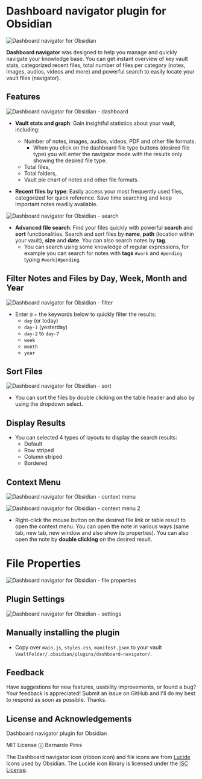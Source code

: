 # Dashboard navigator plugin for Obsidian

![Dashboard navigator for Obsidian](images/dashboard_navigator_plugin_intro.png)

**Dashboard navigator** was designed to help you manage and quickly navigate your knowledge base. You can get instant overview of key vault stats, categorized recent files, total number of files per category (notes, images, audios, videos and more) and powerful search to easily locate your vault files (navigator).

## Features

![Dashboard navigator for Obsidian - dashboard](images/dn_dashboard_01.png)

- **Vault stats and graph**: Gain insightful statistics about your vault, including:
  - Number of notes, images, audios, videos, PDF and other file formats.
    - When you click on the dashboard file type buttons (desired file type) you will enter the navigator mode with the results only showing the desired file type. 
  - Total files, 
  - Total folders, 
  - Vault pie chart of notes and other file formats.
  
- **Recent files by type**: Easily access your most frequently used files, categorized for quick reference. Save time searching and keep important notes readily available.

![Dashboard navigator for Obsidian - search](images/dn_navigator_01.png)

- **Advanced file search**: Find your files quickly with powerful **search** and **sort** functionalities. Search and sort files by **name**, **path** (location within your vault), **size** and **date**. You can also search notes by **tag**.
  - You can search using some knowledge of regular expressions, for example you can search for notes with **tags** `#work` and `#pending` typing `#work|#pending`.

## Filter Notes and Files by Day, Week, Month and Year

![Dashboard navigator for Obsidian - filter](images/dn_navigator_day_week_month_year.png)

- Enter `@` + the keywords below to quickly filter the results:
  - `day` (or today)
  - `day-1` (yesterday)
  - `day-2` to `day-7`
  - `week`
  - `month`
  - `year`
 
## Sort Files

![Dashboard navigator for Obsidian - sort](images/dn_navigator_sort.png)

- You can sort the files by double clicking on the table header and also by using the dropdown select.
 
## Display Results

- You can selected 4 types of layouts to display the search results:
  - Default
  - Row striped
  - Column striped
  - Bordered
 
## Context Menu

![Dashboard navigator for Obsidian - context menu](images/dn_navigator_context_menu.png)

![Dashboard navigator for Obsidian - context menu 2](images/dn_navigator_context_menu_02.png)

- Right-click the mouse button on the desired file link or table result to open the context menu. You can open the note in various ways (same tab, new tab, new window and also show its properties). You can also open the note by **double clicking** on the desired result.

# File Properties

![Dashboard navigator for Obsidian - file properties](images/dn_navigator_file_properties.png)

 
## Plugin Settings

![Dashboard navigator for Obsidian - settings](images/dn_navigator_settings.png)

## Manually installing the plugin

- Copy over `main.js`, `styles.css`, `manifest.json` to your vault `VaultFolder/.obsidian/plugins/dashboard-navigator/`.

## Feedback

Have suggestions for new features, usability improvements, or found a bug? Your feedback is appreciated! Submit an issue on GitHub and I'll do my best to respond as soon as possible. Thanks.

## License and Acknowledgements

Dashboard navigator plugin for Obsidian

MIT License ⓒ Bernardo Pires

The Dashboard navigator icon (ribbon icon) and file icons are from [Lucide](https://lucide.dev/) Icons used by Obsidian. The Lucide icon library is licensed under the [ISC License](https://lucide.dev/license).
